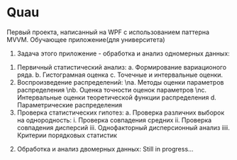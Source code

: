# Quau
Первый проекта, написанный на WPF с использованием паттерна MVVM. Обучающее приложение(для университета)

1) Задача этого приложение - обработка и анализ одномерных данных:
1. Первичный статистический анализ:
  a. Формирование вариационого ряда.
  b. Гистограмная оценка
  c. Точечные и интервальные оценки.
2. Воспроизведение распределений:
  \na. Методы оценки параметров распределения
  \nb. Оценка точности оценок параметров
  \nc. Интервальные оценки теоретической функции распределения
  d. Параметрические распределения
3. Проверка статистических гипотез:
  a. Проверка различних выборок на однородность:
    i. Проверка совпадения средних
    ii. Проверка совпадения дисперсий
    iii. Однофакторный дисперсионный анализ
    iiii. Критерии порядковых статистик
    
2) Обработка и анализ двомерных данных:
  Still in progress...
